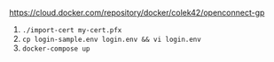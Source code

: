 https://cloud.docker.com/repository/docker/colek42/openconnect-gp

1.  `./import-cert my-cert.pfx`
2.  `cp login-sample.env login.env && vi login.env`
3.  `docker-compose up`
